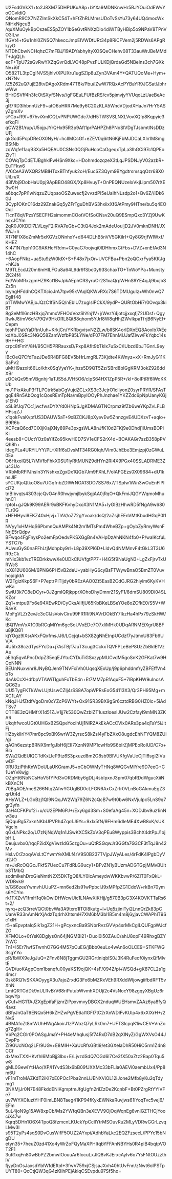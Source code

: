 U2FsdGVkX1+to2J8XM75DHPUKuA8p+bYXa9MDNKnwHr5BJYOuiOdEWvYoOCvldiQ
QNomR9CX7NZZImSkXkC54T+hFtZhRLMmsUDoTvSsYu73y64UQ4mocWxNtHxNgcuB
/quXMuOykBpOszeES5pZOY1bSeGvtRNXzDlo4diWTByHBip5o9NPaV8TPnVO3ILw
IfGVt4+tGu1nhi0ZNSQ7hkeccJmpEIVWDtURt34p8RiCFVem2j5RDWs6APgRk/yO
NTDhCbwNCHqhzC7mFBJ/19ADYabhyltyXOSQeCHehv08T33auWrJBeMMdT+JgQLh
ecF+TpU72sGvRwYXZqGvrQdLVO48pPvzFULKDjQrdaGd5NBeIns3ch7GXkNv+i6f
O582TL3tpCgINVS5jhlv/XPUXru1ugSZip8uZyn3VAm4Y+QATUQoMe+Hym+xN7Nv
/Z5Z62uQ7ujE28tvDAgoXRdm47T8k/Pbu/lZwW7RQxAcPYBaYR9JGSatlJbhrwWw
BHrDSVff4h3fcOtSXyfSNvs//gFGEuLFUfBzRS/cv5pjmvjyYVUqoLzUaeBeAc3j
gR7RD3lhbnnUzF9+atO6oHRR7Me9y6C20zKLA5WncVDjodXHaJn7HrY5ASyZgmXv
sYCp+R9f+67hviXmlCQLvPNPUWGdc7/dH5TWSVSLNXLVovXQIp8Kqpyie3efkqFI
qCW2B1/rup/U5ojpJYrQHx95R3p9Aft1prPAHPZh8PNoSlVDgTJsbmtINsDDzUFj
qkGcd5PcpDReOX0NyH/+hcIlMCcGf+eZEV0q6itN6KjFbMJDCaLXln1M8mgBStNb
zqWqfe11aqB3Xa5HQEAU0CSNs0QGjRuHcoCaOgeqxTpLa3IhGCi97c1QPEoZlvTl
COWqTpCdETJBghklFwHSn9Xkc+HDohmdozqzeX3tLqJPSDNJyV02azbR+EuTFkw6
/V6CeA3WXQR2MBlHToxBThfyuk2oH/EucSZ3Qym9BYgdtrsmsqqOzr68X0UiLn/X
43lVbj9DobHaU0pj9ApBBO48GX/Xp8HvuyT+OnPEQNUzeIxVkjLipm507rXE3w0H
a6bqc7pPl1wNqzuZUqpsoOSZuwecfj2vvzdPI5eUaIhNLsdp2o1+Bv6Z//IDk6GJ
3Cyp1OKnC16dz29ZnakGq5yZFrTguDhBVS3hxiixXf6AtPmy9HTne/bu5q4EOOql
TlcnT8qVPzsYSECFH2simommCOotVCfSoCNsv20uQ9ESmpQxc3YZj9UwKnsxJCYm
2qR0J0KDDl7LVLqyF2iRVA7eGb+C3tQ4Jok2mAdeUouljD2JV0mknDNH/JXfWJ+n
X17NFIX8oZmMr5xKGVzONnhxY+d644DLhB5nVV5GKilrI+Qy8G9rjfWlWxf/KHEZ
KI471N7bph10G9AKHeFRdm+C0yaG7oojvqi0lDHhmxGtFbs+DVZ+xnEfAd3N14hC
+6AopFNkz+uaStu9zW0ldX+S+F48x7jxOr+UVCFBu+Pbn2oQCxrFya5KKJg+hKJa
M9TLEcdJ20m6mHILFOu8a64L9dr9fSbc0y93SchaxTO+TnWoYPa+Munsty2K24f4
Fd/WoMRxzgmHZ9Kct1BvJpkAEphCRSyruOr2S1xaQrpWHnS9YE4qJj9bujbSZz5n
IxyngHFddhCQKTXcioJrA7tpv95kVAqlQKWvRXc7S6TDMUguIz+Wh0nwQ7EgIH48
p1TWMwYABjoJQzC1fSN5Q/nEblU7zuglslPCkX/9ydP+QURtObHi7/0Ovqx3ki8T
8g3eMfll6nzHBxjq7mmxVFHOdVozShYnj1V+j/WezY4jotcjjxxqfj72UDsf+Qgy
RwkJ8/mV6cN79QV9HkORL8Qt88qhom5YJrI8W8qHhj2WvlkpaTfrjB6NyEI+Cepm
teohPDakYaDftnUuh+KrkjCn/YKRbgvisvN2ZLw/bIISK4orlDXnEQ8AoxIb7AEe
kdXbJ0SRc3NGQ58ZamWzfbP85LYNe/dF07FM7EhnMUJafZIwwFkYqbc14s9HF+HG
crpc8tFmY/8H/95CH5PRRauxsD/Pxp8Aflt9bTkIx7uSxC/lUbzd6bJTGnrL9eyy
lBcOeQ7CfdTazJDe6R4BFG8EV5bHrLmgRL73Kjdte4KWnyz+xX+RmJyG11KSaPv2
uMtH9azxIt66Lo/khx0SqVyeYK+jhzs5D9QT5Zz/SBrd8bIGgKRM3okZ926ddXBr
zOOkQx95mVBgnhjr1aTJS5dJVH5O6/cIpS64HX1ZpP5R+/kI+8oIPtRf6lWoKKUb
mJ1PkrAkuP3fTLPCtrk5abCgVujdZCLxXS3c3JejrO1cIiyonZ0syrPRYR/SFAsT
gqE4Rn5AbQog1cQosREmTpNa/mBpyIOOyPhJnzhae1YKZZdc6pNpUanyKGjs1EhO
oSL8fJq/7Cc1jwcfwsDYXYd0HNpSJgKDMAGTNCrpmz9fZb6weYKpZvLFLBHFsqZJ
x1qokFvaKvpfUS3DAUW5aT+9xBZCKJ8pXyevEw5ZnnzgvE4UDXzvT+aqlo+B9R6b
XCPcaQ6cd7ClXljKlajXNy89Pe3pxgsWLA8nJfK10d2FKj9e0Dhdj1lUmsBOPiKi
4eesb8+CUctYOz0aYifZo95kwH0D7SV1eCFS2rX4d+BOAKAGr7szB358pPVQh8h+
idegPLa4URYiUYY/PL+Xl1f6sDvsMT34RG0Iqh/VIm0JhEbe3Emjzpj0zGWuL0Ea
O6HtxoIQ5L7/MVfbFhkX0SU1lyRItMUNZ9dHYn2RI4X9PGx40SSLADRME3Zu43Uo
VRbMbRFPJhsIn3YNshxxZgxDx1QGb7Jm9FXhLF/oIAFGEzs0X09684+dU1knsJIF
sYCUKjoQtkoO8u7UGqfnbZDIWrNOA13DO7SS76x7/TSpIw1iWn3wOuEnFlPlci72
tnBIbvqts4303cjcQvO4nR0hwjymjlbykSgjAA0jRqO+QkFmiJQGYWqmoMhuhnC1
rptoI+gJQk9K99AERr9xBKFKvhyDxoX3N1MA5+lyGIBzHhwRD5fNgA9w680TLr0G
xHFHHyvi9EKZ40xHjvj+TIAV/oZ72gYvoak/dsQ/2aZsjhEEnVMtKbudHGqP0l1R
NVyy1xHMHqS6PbmnQuAMPk4Nt2m1MTsPm4WheBZp+gOybZyRmyWsnFNrjE5rQdpv
BFwqo4FgFnysPo2emFpOedvPKSXGgBn4VAHpDzAhNKN4fb0+P/walKcfuLYSTC7b
AUwuGyS0naFFhLtjMdhpby9rl+L8p39XPl6D+LldvQ4NMMnvF4tGkL3T3U6R9zCk
mNix3kb1vzTREDrkkwwXe0UDkCIUVfgtPP7+H4G5f9NaUgN3+LgZxFjrvTxURWcS
ioX812U606M/6PNG6PH5vB2deU+yabHyG6cyBsFTWywBnaO5BmZT0VuvhojdgldA
W2TgizKkpS6F+P7eptrPITljdy0bREzAAO0Zt5EasB2CdCJRG2hiylm6KyKVHwKa
SwiU3k7C8eDCyr+0JZgmIQRjkpprXOhoDhyDmnrZ1SyF1/8dmSU809Di04SLKZor
Zq1+mtpu9Fx6e94XEwRD/CyCksAIIfjU65KbBKeLBSeYOe8oZCfkE0/S5V+WRaVK
MbFgVLZr2evJc3cClJsVoivCiru99FR1Ri9NAVrDOkBY7IkzHa4hPx79zSkHW/Kc
tBQ1VmVxX1C0bRCqMiYm6gcSoUVxEDe7O7xliMHk0UDqARNMEiXgrU8BFu8jKQ81
kjYOgz9lXsrAKxFQxfmsJJ6/LCcjqt+bSX82gNhEtnpUCdzf7yJtmxU83Fb6UVjA
4U5lx38czdTysFYcDa+j7AsTBjf7JuT3cug3CckxTQVFPLeBeP8UzZbBkIEfVzAe
aEl/q5gvAPncDdpZ35eqEJYtuCYDuTiGSxzypMUCvdM5goSnK2GFKat7w9HCoNNN
BEUnNuxv/nr8JNyBQJen9TNVFciVh0UqsqXExUp/j9p6phddmf/yZBFEffVn4bTo
4aAkCcXHdfbpVTAWiTIguhFoTbE4n+Et7MM7pEfAquF5+7lBpKHW9uIncsAQC62u
UU5TygFKTkWwLUjtUswCZIj4rSS8A7opWPRsEoG54113X3/Qr3PH95Mg+mXC1LAY
kNqJHJfZtdfVgoDm0cYZcP6WYt+Ox91SR39BX9gSr6cztdRBG0HZ0lc+5iAdTSv7
CTT8E3zQHMfrX1d51ZJv1jj7k530QwZzblZT1uszloeslJUw2CzfayI9mMN3ZKAR
UkqhfwcoUGt0UHGxB2SQpeYocihUj1NlRZAkEkACcCVlx0ARs3pa4qTaY5iJitFj
HZbyklIrIY47mr8pc9xBK6wrW3ZyrscS8kZsl4yFbZXxO8ugdcEhNFYQM8ZUi/gi
qAOh6ezstpBRNX9mfgJbH6jEII7XznN9MP1cwHb9S6bIrZjMPEoRoIUD/C7o+Bib
SWa2QdEUIQCTdKxLleP9tz6S3pxuzd8m2G8sb9BlVUKfgVaUeCjTI6sgi2IVuwDF
0RU3ziPthKnWDoULaUKGramJ5+oCbOWMyTHNq8WQGvMlYre9D7eeG+C1UeYvKwjg
OZqHt6NbNCsHoV5fYPd3vORDMby6gDLj4sbIpxnJ3pm07qbRDdWgucXiiNkBXnCN
70BgAOE/meS266Ntq2AfwYGUgIBD0cLFGN6AxCxZrIr0VLnBoGAkmuEgZ3qrUt4d
AHyWLZ+LGoBzj1QI9NQqJW2Wq79Z6N2cQcB7w9t0bw6NxVjuIpc5LnS9q7gr3yfn
3aH4CFKPof2i+u/cU2EPM6PJ+/Exy6gd3Sm+S0efaAg45n+XODJbv9uz1inNw3eu
5jQquRg5ZxknNKbUPVRh4Zqo1J9Ys+9xIx5fN/9FHm6dIeME4XwB8xK/sUKVgcIn
qGxLNPkc2o/U7zNjNqWq1n1JSwKXC5kZxV3qPEu8Wyppis3BchX4dtPpJ1ojbHIL
Deujuvbx0/rqqF2idXgViwzIdG5czgOu+uQtRSGqwJr3GGfa7G3CF3tTqJ8n42Mv
HsLv0rZzoqAVxLtCYwmYeXMLf4rV9S0B237TVjpJWyALes/4rFdK4lPgbDyVd2JO
m+JxRcOQGcJFkfS7UecCu7FdRLG9ucy1+BFvZN1yBUzmADGTGpjMMvBUltb3TMbQ
scdmIkehDrxGieNmtN2X5DKTgQ8/LY0IcAmeydwWKKbvwP/6ZlT0FxQkL+WDBvk9
b/GS6zeeYwmvhUUuPZ+mn6ed2Is91wPpbclJ9xMPfpZG1CdxW+rkBn70yms6YCYm
rk1TXZvV1fmH1q0kOwIDHWcwUic1LNAwXiKHjj/g570B3pG3X4KOVKTTaRs6t+2/
nyrq+zcQ3rreVQCt0bvWa3A9txro1lTOl8kutg+l+Uq5zjiniTyi2LnnQrZk83pC
UanVR33nAmNrXjAdzTq4rhXhtsmH7XM6bM3bl1B5m4m8j6yjavCWAPhlT9Sc1xlH
r5+aEpvptaIqSik1xgZ21H+gPcyxncBa9SNbrRvzGVVp4srMkCgILQUFgpWJcfZO
XFMOLo+0tYsK8DglysOn64jNGMBl21+Duol0i50ZAuC/ahU8opF49RhxgBZY7rWC
Tn1+I5Er7lwfSTwnhO7GG4M57pCuEG/jBbb0euLo4wAn6oOLCE9+STKFWG3sgYYo
pR/fbWX9eJgJuQ+ZFnv8N8jTggmGU2RGrtlniqbIS0J3K4RuFeof0iynxQfMlvtE
GVD/uoKAgpOom1bsnqfu00yaKS19ojQK+4sF/094Z/pi+WSQd+gK87CL2s1g4mcr
0sk8RQ1vSKXAOyygX3u7ajoZrxdG3Fo6bMZRxVEh9RXddWljowgiifbdRFT5vXhN
LmtQRTCdDk9nULRvBrV68riPutubWvmhXDUji2c4VsNocY98zgqyXBgUz6rbqwYp
yCuf+HG1TAJZXgEpifaFjznrZlPpxvmvyDBGX2nduqWUEHsmvZAAz6ya8fyQ4avz
dBfyJnGaT9ENQx5H6kZHZwPgVE6al1GFI7tC2rXnWDlFvKUIp4x6xXlXrH+/2NvS
4BMAfoZt8mWUhHWgAkoirJ1zPWozQ7yLRk0m7+UFTSlcpqK1iwCEV+VnZog7ZgH+
VbPq2CGlr0POASgJmaY+PH4eMhqIusj5f74RxD7dB2qXlNyZ/GgWXVsO44JCvpPo
Zi9GUcNOq2LF/9UGv+E8MIH+XaUcRfsGBtl9/et3GXelaDhR50HiO5rm1Z4n8CCf
dxMexTXXHKvfhI6MbBjj3lbx+E/LjvzdSdQ7CGd6l7Ce3fX50aZtz2Bap0Tqu5w8
gML0GewIYtHAo/XP/I1YvdS3Ix6bB09fJXXMc33bFLla0AEVi0aembUx4/Pp8m6U
vF1mTroMAZKdT2iKl7xE0POc1Pba2nnLlJENXViOL12iJone2Mfb8yKu2qTdymg1
3NXMjJr0N7E48FkddENlKgmptmJfgUgfn2rilZzDe2KqnbF+Bt0PZrgRtYYIVFe7
uv7WYXCIuztYHF0imLBN8Taeg41KP94fKykEWNkaRuvjws61iYoqTvc5vej6/EFm
5uL4joN9g15AW8xpCb/Ms2YWfqQBn3eXEVV9OjOqWqnEg6vniGZTHCjYoociX47w
Kqrq5DHn1O6X4TpoQ8fzmcnLKUckYpCclIYtrMSOuvRu2MLyVDRwGGrLzvqLMw3l
s95T2yPs4sqS0DvCusWifF5OUZ2AYxpi/AdhbYaLkc2EQZFzsecL/PPYc15bNgDU
etyn35+7heuZ0zd41Xo4yWrZoFQyMaXPHItqbYFFAnNBYHs0R4plB4bqtpVOT2F1
3uR1xqFn80wBbPZ2bmwIOouuAr6IocuLxJlQ8vKJErxcAyIv6o7YsFNtOUzzthlV
fjyyDnGsJaxsdYblWfdEftoI+3fwV759xjCSjsaJXvh40htUvFnn/zNwt6olPSTp
UYT80+QcCtjQW3qG4zKIihPEjAklqCSEvpdu97Sf5ho=
